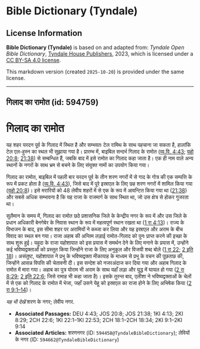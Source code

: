 # Bible Dictionary (Tyndale)

## License Information

**Bible Dictionary (Tyndale)** is based on and adapted from: _Tyndale Open Bible Dictionary_, [Tyndale House Publishers](https://tyndaleopenresources.com/), 2023, which is licensed under a [CC BY-SA 4.0 license](https://creativecommons.org/licenses/by-sa/4.0/legalcode.en).

This markdown version (created `2025-10-20`) is provided under the same license.



--------------------------------

## गिलाद का रामोत (id: 594759)

गिलाद का रामोत
==============

यह शहर यरदन पूर्व के गिलाद में स्थित है और सम्भवतः टेल रामिथ के साथ पहचाना जा सकता है, हालांकि टेल एल\-हुस्न का स्थल भी सुझाया गया है। प्रारम्भ में, बाइबिल सन्दर्भ गिलाद के रामोत ([व्य.वि. 4:43](https://ref.ly/Deut4:43); [यहो 20:8](https://ref.ly/Josh20:8); [21:38](https://ref.ly/Josh21:38)) से सम्बन्धित हैं, जबकि बाद में इसे रामोत का गिलाद कहा जाता है। एक ही नाम वाले अन्य स्थानों के नगरों के साथ भ्रम से बचने के लिए संयुक्त नामों का उपयोग किया गया।

गिलाद का रामोत, बाइबिल में पहली बार यरदन पूर्व के तीन शरण नगरों में से गाद के गोत्र की एक सम्पत्ति के रूप में प्रकट होता है ([व्य.वि. 4:43](https://ref.ly/Deut4:43)), जिसे बाद में पूरे इस्राएल के लिए छह शरण नगरों में शामिल किया गया ([यहो 20:8](https://ref.ly/Josh20:8))। इसे मरारियों को 48 लेवीय शहरों में से एक के रूप में आवन्टित किया गया था ([21:38](https://ref.ly/Josh21:38)) और सबसे अधिक सम्भावना है कि यह राजा के राजमार्ग के साथ स्थित था, जो उस क्षेत्र से होकर गुजरता था।

सुलैमान के समय में, गिलाद का रामोत छठे प्रशासनिक जिले के केन्द्रीय नगर के रूप में और उस जिले के प्रधान अधिकारी बेनगेबेर के निवास स्थान के रूप में महत्वपूर्ण स्थान रखता था ([1 रा 4:13](https://ref.ly/1Kgs4:13))। राज्य के विभाजन के बाद, इस सीमा शहर पर अरामियों ने कब्जा कर लिया और यह इस्राएल और अराम के बीच विवाद का स्थल बन गया। राजा अहाब की अन्तिम लड़ाई रामोत\-गिलाद को पुनः प्राप्त करने की इच्छा के साथ शुरू हुई। यहूदा के राजा यहोशापात को इस प्रयास में समर्थन देने के लिए मनाने के प्रयास में, उन्होंने कई भविष्यद्वक्ताओं को प्रस्तुत किया जिन्होंने राजा के लिए अनुकूल और विजयी शब्द बोले ([1 रा 22](https://ref.ly/1Kgs22:1-1Kgs22:53); [2 इति 18](https://ref.ly/2Chr18:1-2Chr18:34))। असंतुष्ट, यहोशापात ने प्रभु के भविष्यद्वक्ता मीकायाह के माध्यम से प्रभु के वचन की पूछताछ की, जिन्होंने आसन्न विपत्ति की चेतावनी दी। इस सन्देश को नजरअंदाज कर दिया गया और अहाब गिलाद के रामोत में मारा गया। अहाब का पुत्र योराम भी अराम के साथ यहाँ लड़ा और युद्ध में घायल हो गया ([2 रा 8:29](https://ref.ly/2Kgs8:29); [2 इति 22:6](https://ref.ly/2Chr22:6); जिसे रामाह भी कहा जाता है)। इसके तुरन्त बाद, एलीशा ने भविष्यद्वक्ताओं के चेलों में से एक को गिलाद के रामोत में भेजा, जहाँ उसने येहू को इस्राएल का राजा होने के लिए अभिषेक किया ([2 रा 9:1–14](https://ref.ly/2Kgs9:1-2Kgs9:14))।

*यह भी देखें* शरण के नगर; लेवीय नगर.

* **Associated Passages:** DEU 4:43; JOS 20:8; JOS 21:38; 1KI 4:13; 2KI 8:29; 2CH 22:6; 1KI 22:1–1KI 22:53; 2CH 18:1–2CH 18:34; 2KI 9:1–2KI 9:14
* **Associated Articles:** शरणनगर (ID: `594458@TyndaleBibleDictionary`); लेवियों के नगर (ID: `594662@TyndaleBibleDictionary`)

